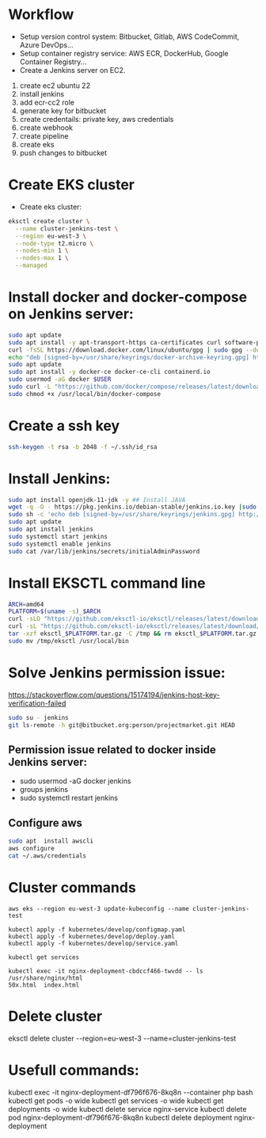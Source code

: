 
# Workflow
- Setup version control system: Bitbucket, Gitlab, AWS CodeCommit, Azure DevOps...
- Setup container registry service: AWS ECR, DockerHub, Google Container Registry...
- Create a Jenkins server on EC2.

1. create ec2 ubuntu 22
2. install jenkins
4. add ecr-cc2 role
5. generate key for bitbucket
6. create credentails: private key, aws credentials
7. create webhook
8. create pipeline
9. create eks
10. push changes to bitbucket

# Create EKS cluster
- Create eks cluster:
```bash
eksctl create cluster \
  --name cluster-jenkins-test \
  --region eu-west-3 \
  --node-type t2.micro \
  --nodes-min 1 \
  --nodes-max 1 \
  --managed
```

# Install docker and docker-compose on Jenkins server:
```bash
sudo apt update
sudo apt install -y apt-transport-https ca-certificates curl software-properties-common
curl -fsSL https://download.docker.com/linux/ubuntu/gpg | sudo gpg --dearmor -o /usr/share/keyrings/docker-archive-keyring.gpg
echo "deb [signed-by=/usr/share/keyrings/docker-archive-keyring.gpg] https://download.docker.com/linux/ubuntu $(lsb_release -cs) stable" | sudo tee /etc/apt/sources.list.d/docker.list > /dev/null
sudo apt update
sudo apt install -y docker-ce docker-ce-cli containerd.io
sudo usermod -aG docker $USER
sudo curl -L "https://github.com/docker/compose/releases/latest/download/docker-compose-$(uname -s)-$(uname -m)" -o /usr/local/bin/docker-compose
sudo chmod +x /usr/local/bin/docker-compose
```

# Create a ssh key
```bash
ssh-keygen -t rsa -b 2048 -f ~/.ssh/id_rsa
```


# Install Jenkins:
```bash
sudo apt install openjdk-11-jdk -y ## Install JAVA
wget -q -O - https://pkg.jenkins.io/debian-stable/jenkins.io.key |sudo gpg --dearmor -o /usr/share/keyrings/jenkins.gpg
sudo sh -c 'echo deb [signed-by=/usr/share/keyrings/jenkins.gpg] http://pkg.jenkins.io/debian-stable binary/ > /etc/apt/sources.list.d/jenkins.list'
sudo apt update
sudo apt install jenkins
sudo systemctl start jenkins
sudo systemctl enable jenkins
sudo cat /var/lib/jenkins/secrets/initialAdminPassword
```


# Install EKSCTL command line
```bash
ARCH=amd64
PLATFORM=$(uname -s)_$ARCH
curl -sLO "https://github.com/eksctl-io/eksctl/releases/latest/download/eksctl_$PLATFORM.tar.gz"
curl -sL "https://github.com/eksctl-io/eksctl/releases/latest/download/eksctl_checksums.txt" | grep $PLATFORM | sha256sum --check
tar -xzf eksctl_$PLATFORM.tar.gz -C /tmp && rm eksctl_$PLATFORM.tar.gz
sudo mv /tmp/eksctl /usr/local/bin
```

# Solve Jenkins permission issue:
https://stackoverflow.com/questions/15174194/jenkins-host-key-verification-failed
```bash
sudo su - jenkins
git ls-remote -h git@bitbucket.org:person/projectmarket.git HEAD
```

## Permission issue related to docker inside Jenkins server:
- sudo usermod -aG docker jenkins
- groups jenkins
- sudo systemctl restart jenkins

## Configure aws
```bash
sudo apt  install awscli
aws configure
cat ~/.aws/credentials
```

# Cluster commands
```
aws eks --region eu-west-3 update-kubeconfig --name cluster-jenkins-test

kubectl apply -f kubernetes/develop/configmap.yaml
kubectl apply -f kubernetes/develop/deploy.yaml
kubectl apply -f kubernetes/develop/service.yaml

kubectl get services

kubectl exec -it nginx-deployment-cbdccf466-twvdd -- ls /usr/share/nginx/html
50x.html  index.html
```


# Delete cluster
eksctl delete cluster --region=eu-west-3 --name=cluster-jenkins-test


# Usefull commands:
kubectl exec -it nginx-deployment-df796f676-8kq8n --container php bash
kubectl get pods -o wide
kubectl get services -o wide
kubectl get deployments -o wide
kubectl delete service nginx-service
kubectl delete pod nginx-deployment-df796f676-8kq8n
kubectl delete deployment nginx-deployment
